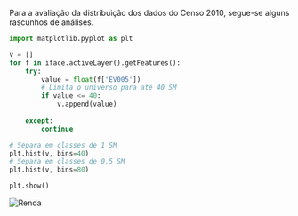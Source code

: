Para a avaliação da distribuição dos dados do Censo 2010, segue-se alguns rascunhos de análises.

```python
import matplotlib.pyplot as plt

v = []
for f in iface.activeLayer().getFeatures():
    try:
        value = float(f['EV005'])
        # Limita o universo para até 40 SM
        if value <= 40:
            v.append(value)
        
    except:
        continue

# Separa em classes de 1 SM
plt.hist(v, bins=40)
# Separa em classes de 0,5 SM
plt.hist(v, bins=80)

plt.show()
```
![Renda][mapa1]




[mapa1]: https://github.com/mbaliu/Analises-Urbanas/blob/master/IBGE_Censo/Reposit%C3%B3rio/Grafico_Distribuicao%20Renda%20em%20MSP%20_%2040%20e%2080%20bins.png "Distribuição da Renda Média para 40 e 80 bins"
